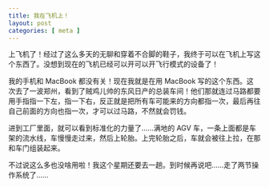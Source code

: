 ```yaml
---
title: 我在飞机上！
layout: post
categories: [ meta ]
---
```



上飞机了！经过了这么多天的无聊和穿着不合脚的鞋子，我终于可以在飞机上写这个东西了。没想到现在的飞机已经可以开可以开飞行模式的设备了！

我的手机和 MacBook 都没有关！现在我就是在用 MacBook 写的这个东西。这次去了一波郑州，看到了贼鸡儿帅的东风日产的总装车间！他们那就连过马路都要用手指指一下左，指一下右，反正就是把所有车可能来的方向都指一次，最后再往自己前面的方向也指一次，才可以过马路，不然就会罚钱。

进到工厂里面，就可以看到标准化的力量了……满地的 AGV 车，一条上面都是车架的流水线，车慢慢走过来，然后上轮胎。上完轮胎之后，车就会被往上拉，在那和车门组装起来。

不过说这么多也没啥用啦！我这个星期还要去一趟。到时候再说吧……走了两节操作系统了……
